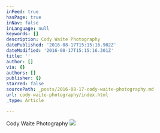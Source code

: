 ```yaml
---
inFeed: true
hasPage: true
inNav: false
inLanguage: null
keywords: []
description: Cody Waite Photography
datePublished: '2016-08-17T15:15:16.902Z'
dateModified: '2016-08-17T15:15:16.301Z'
title: ''
author: []
via: {}
authors: []
publisher: {}
starred: false
sourcePath: _posts/2016-08-17-cody-waite-photography.md
url: cody-waite-photography/index.html
_type: Article

---
```

Cody Waite Photography
![](https://the-grid-user-content.s3-us-west-2.amazonaws.com/625b61b2-3ce5-4ee5-a954-c76d893bdc1e.png)